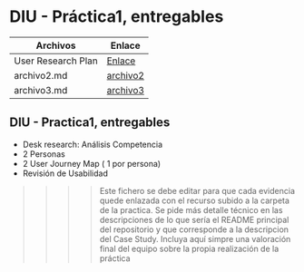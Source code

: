# DIU - Práctica1, entregables  

| Archivos       | Enlace                 |
|----------------|------------------------|
| User Research Plan | [Enlace](./user_research_plan.md) |
| archivo2.md    | [archivo2](./noexiste.md) |
| archivo3.md    | [archivo3](./archivo3.md) |



## DIU - Practica1, entregables


- Desk research: Análisis Competencia 
- 2 Personas 
- 2 User Journey Map  ( 1 por persona)
- Revisión de Usabilidad 


>>>> Este fichero se debe editar para que cada evidencia quede enlazada con el recurso subido a la carpeta de la practica. Se pide más detalle técnico en las descripciones de lo que sería el README principal del repositorio y que corresponde a la descripcion del Case Study.
>>>> Incluya aquí simpre una valoración final del equipo sobre la propia realización de la práctica
